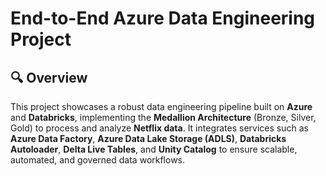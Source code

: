 # End-to-End Azure Data Engineering Project

## 🔍 **Overview**

This project showcases a robust data engineering pipeline built on **Azure** and **Databricks**, implementing the **Medallion Architecture** (Bronze, Silver, Gold) to process and analyze **Netflix data**. It integrates services such as **Azure Data Factory**, **Azure Data Lake Storage (ADLS)**, **Databricks Autoloader**, **Delta Live Tables**, and **Unity Catalog** to ensure scalable, automated, and governed data workflows.
